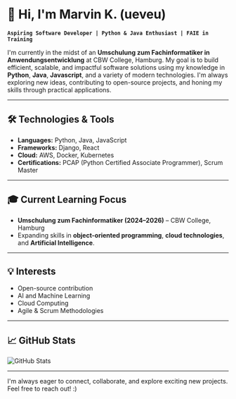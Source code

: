 

# 👋 Hi, I'm Marvin K. (ueveu)

**`Aspiring Software Developer | Python & Java Enthusiast | FAIE in Training`**

I'm currently in the midst of an **Umschulung zum Fachinformatiker in Anwendungsentwicklung** at CBW College, Hamburg. My goal is to build efficient, scalable, and impactful software solutions using my knowledge in **Python**, **Java**, **Javascript**, and a variety of modern technologies. I'm always exploring new ideas, contributing to open-source projects, and honing my skills through practical applications.

---

## 🛠️ Technologies & Tools

- **Languages:** Python, Java, JavaScript
- **Frameworks:** Django, React
- **Cloud:** AWS, Docker, Kubernetes
- **Certifications:** PCAP (Python Certified Associate Programmer), Scrum Master
---

## 🎓 Current Learning Focus

- **Umschulung zum Fachinformatiker (2024–2026)** – CBW College, Hamburg
- Expanding skills in **object-oriented programming**, **cloud technologies**, and **Artificial Intelligence**.

---

## 💡 Interests

- Open-source contribution
- AI and Machine Learning
- Cloud Computing 
- Agile & Scrum Methodologies


---

## 📈 GitHub Stats

![GitHub Stats](https://github-readme-stats.vercel.app/api?username=ueveu&show_icons=true&theme=radical)

---

I'm always eager to connect, collaborate, and explore exciting new projects. Feel free to reach out! :)
